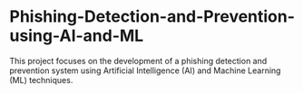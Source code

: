# Phishing-Detection-and-Prevention-using-AI-and-ML
This project focuses on the development of a phishing detection and prevention system using Artificial Intelligence (AI) and Machine Learning (ML) techniques. 
